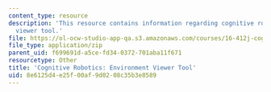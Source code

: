 ```yaml
---
content_type: resource
description: 'This resource contains information regarding cognitive robotics: Environment
  viewer tool.'
file: https://ol-ocw-studio-app-qa.s3.amazonaws.com/courses/16-412j-cognitive-robotics-spring-2016/8e6125d4e25f00af9d0208c35b3e8589_EnvironmentViewer-master.zip
file_type: application/zip
parent_uid: f699691d-a5ce-fd34-0372-701aba11f671
resourcetype: Other
title: 'Cognitive Robotics: Environment Viewer Tool'
uid: 8e6125d4-e25f-00af-9d02-08c35b3e8589
---
```

